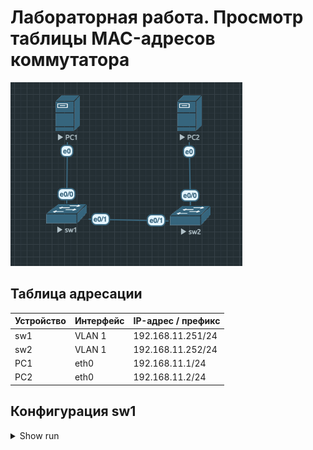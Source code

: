# Лабораторная работа. Просмотр таблицы MAC-адресов коммутатора 

![](https://github.com/egoruzmukhametov/otus-eduaction/blob/main/lesson4/topology2.png)
## Таблица адресации

  Устройство  |   Интерфейс   | IP-адрес / префикс
------------- | ------------- | -------------
sw1           | VLAN 1        | 192.168.11.251/24
sw2           | VLAN 1        | 192.168.11.252/24
PC1           | eth0          | 192.168.11.1/24
PC2           | eth0          | 192.168.11.2/24

## Конфигурация sw1
<details>
    <summary>Show run</summary>
`
####################################################
##############Authorized access only################
####################################################

User Access Verification

Password: 
sw1>ena
sw1>enable  
Password: 
sw1#sho
sw1#show r
sw1#show ru
sw1#show running-config 
Building configuration...

Current configuration : 1074 bytes
!
! Last configuration change at 06:52:26 EST Thu Nov 3 2022
!
version 15.2
service timestamps debug datetime msec
service timestamps log datetime msec
service password-encryption
service compress-config
!
hostname sw1
!
boot-start-marker
boot-end-marker
!
!
enable secret 5 $1$w74O$qpg6khGaz8LNmhzfuYJRU0
!
no aaa new-model
clock timezone EST -5 0
!
!
!         
!
!
!
!
!
ip cef
no ipv6 cef
!
!
spanning-tree mode pvst
spanning-tree extend system-id
!
vlan internal allocation policy ascending
!
! 
!
!
!
!
!
!
!
!         
!
!
!
interface Ethernet0/0
!
interface Ethernet0/1
!
interface Ethernet0/2
!
interface Ethernet0/3
!
interface Vlan1
 ip address 192.168.11.251 255.255.255.0
!
ip forward-protocol nd
!
no ip http server
no ip http secure-server
!
!
!
!
!         
!
control-plane
!
banner motd ^C
####################################################
##############Authorized access only################
####################################################^C
!
line con 0
 password 7 101F5B4A514244
 logging synchronous
 login
line aux 0
line vty 0 4
 password 7 025756085F5359
 login
!
!
end`
</details>
